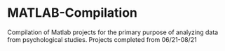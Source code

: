 # MATLAB-Compilation
Compilation of Matlab projects for the primary purpose of analyzing data from psychological studies. Projects completed from 06/21-08/21
